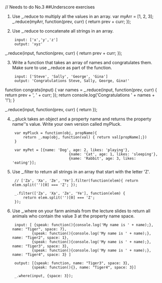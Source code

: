 // Needs to do No.3
##Underscore exercises

1. Use _.reduce to multiply all the values in an array.
var myArr = [1, 2, 3];
_.reduce(myArr, function(prev, curr) { return prev + curr; });

2. Use _.reduce to concatenate all strings in an array.
 
 		input: ['x','y','z']
 		output: 'xyz'

_.reduce(input, function(prev, curr) { return prev + curr; });

3. Write a function that takes an array of names and congratulates them. Make sure to use _.reduce as part of the function.
		
		input: ['Steve', 'Sally', 'George', 'Gina']
		output: 'Congratulations Steve, Sally, George, Gina!'


function congrats(input) {
	var names = _.reduce(input, function(prev, curr) {
		return prev + ', ' + curr;
	});
	return console.log('Congratulations ' + names + '!');
}



_.reduce(input, function(prev, curr) { return });

4. _.pluck takes an object and a property name and returns the property name''s value. Write your own version called myPluck.
 
 		var myPluck = function(obj, propName){
 			return _.map(obj, function(val) { return val[propName];})
 		}
 
 		var myPet = [{name: 'Dog', age: 2, likes: 'playing'},
 								 {name: 'Cat', age: 1, likes: 'sleeping'},
 								 {name: 'Rabbit', age: 3, likes: 'eating'}];


6. Use _.filter to return all strings in an array that start with the letter 'Z'.

		// ['Za', 'Xa', 'Ze', 'Ye'].filter(function(elem){ return elem.split('')[0] === 'Z'; });

		_.filter(['Za', 'Xa', 'Ze', 'Ye'], function(elem) {
			return elem.split('')[0] === 'Z';
		});

 
7. Use _.where on your farm animals from the lecture slides to return all animals who contain the value 3 at the property name space.
 
 		input: [ {speak: function(){console.log('My name is ' + name);}, name: "Tiger", space: 7},  
 				{speak: function(){console.log('My name is ' + name);}, name: "Tiger2", space: 1},  
 				{speak: function(){console.log('My name is ' + name);}, name: "Tiger3", space: 3},  
 				{speak: function(){console.log('My name is ' + name);}, name: "Tiger4", space: 3} ]
 				
 		output: [{speak: function, name: "Tiger3", space: 3},  
 				{speak: function(){}, name: "Tiger4", space: 3}] 
 				
 		_.where(input, {space: 3});

 		
  
